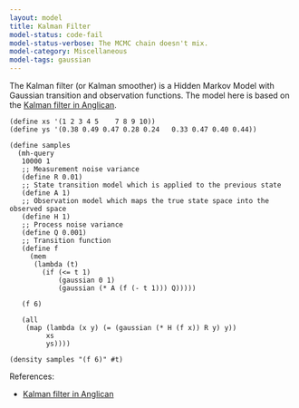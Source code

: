 ```yaml
---
layout: model
title: Kalman Filter
model-status: code-fail
model-status-verbose: The MCMC chain doesn't mix.
model-category: Miscellaneous
model-tags: gaussian
---
```


The Kalman filter (or Kalman smoother) is a Hidden Markov Model with Gaussian transition and observation functions. The model here is based on the [Kalman filter in Anglican](http://www.robots.ox.ac.uk/~fwood/anglican/examples/kalman_filter/).

    (define xs '(1 2 3 4 5    7 8 9 10))
    (define ys '(0.38 0.49 0.47 0.28 0.24   0.33 0.47 0.40 0.44))
    
    (define samples
      (mh-query
       10000 1
       ;; Measurement noise variance 
       (define R 0.01)					
       ;; State transition model which is applied to the previous state		
       (define A 1) 								
       ;; Observation model which maps the true state space into the observed space
       (define H 1)
       ;; Process noise variance 											
       (define Q 0.001)
       ;; Transition function
       (define f 
         (mem 
          (lambda (t) 
            (if (<= t 1) 
                (gaussian 0 1) 
                (gaussian (* A (f (- t 1))) Q)))))
    
       (f 6)
    
       (all
        (map (lambda (x y) (= (gaussian (* H (f x)) R y) y))
             xs
             ys))))
    
    (density samples "(f 6)" #t)

References:

- [Kalman filter in Anglican](http://www.robots.ox.ac.uk/~fwood/anglican/examples/kalman_filter/)
